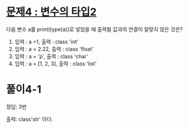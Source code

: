 # [문제4 : 변수의 타입2](https://www.notion.so/f6830e1be9994bd09a9420feb07e7f0a)

다음 변수 a를 print(type(a))로 넣었을 때 출력될 값과의 연결이 알맞지 않은 것은?

1. 입력 : a =1,   출력 : class 'int'
2. 입력 : a = 2.22,   출력 : class 'float'
3. 입력 : a = 'p',   출력 : class 'char'
4. 입력 : a = [1, 2, 3],   출력 : class 'list'

# 풀이4-1

정답: 3번

출력: class'str' 이다.